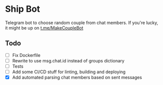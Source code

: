 # Ship Bot

Telegram bot to choose random couple from chat members.
If you're lucky, it might be up on [t.me/MakeCoupleBot](https://t.me/MakeCoupleBot)

## Todo

- [ ] Fix Dockerfile
- [ ] Rewrite to use msg.chat.id instead of groups dictionary
- [ ] Tests
- [ ] Add some CI/CD stuff for linting, building and deploying
- [x] Add automated parsing chat members based on sent messages
